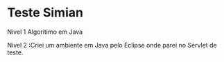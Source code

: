 # Teste Simian


Nivel 1 Algoritimo em Java

Nivel 2 :Criei um ambiente em Java pelo Eclipse onde parei no Servlet de teste.